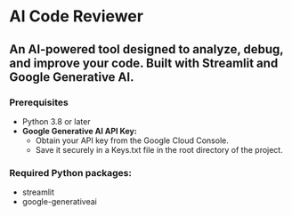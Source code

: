 # AI Code Reviewer
## An AI-powered tool designed to analyze, debug, and improve your code. Built with Streamlit and Google Generative AI.

### Prerequisites
* Python 3.8 or later
* **Google Generative AI API Key:**
  * Obtain your API key from the Google Cloud Console.
  * Save it securely in a Keys.txt file in the root directory of the project.

### Required Python packages:
* streamlit
* google-generativeai
